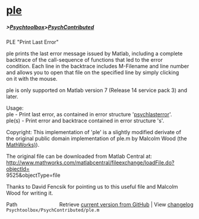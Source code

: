 # [ple](ple)
##### >[Psychtoolbox](Psychtoolbox)>[PsychContributed](PsychContributed)

PLE "Print Last Error"  
  
ple prints the last error message issued by Matlab, including a complete  
backtrace of the call-sequence of functions that led to the error  
condition. Each line in the backtrace includes M-Filename and line number  
and allows you to open that file on the specified line by simply clicking  
on it with the mouse.  
  
ple is only supported on Matlab version 7 (Release 14 service pack 3) and later.  
  
Usage:  
ple     - Print last error, as contained in error structure '[psychlasterror](psychlasterror)'.  
ple(s)  - Print error and backtrace contained in error structure 's'.  
  
Copyright: This implementation of 'ple' is a slightly modified derivate of  
the original public domain implementation of ple.m by Malcolm Wood (the [MathWorks)](MathWorks)).  
  
The original file can be downloaded from Matlab Central at:  
http://www.mathworks.com/matlabcentral/fileexchange/loadFile.do?objectId=  
9525&objectType=file  
  
Thanks to David Fencsik for pointing us to this useful file and Malcolm  
Wood for writing it.  
  




<div class="code_header" style="text-align:right;">
  <span style="float:left;">Path&nbsp;&nbsp;</span> <span class="counter">Retrieve <a href=
  "https://raw.github.com/Psychtoolbox-3/Psychtoolbox-3/beta/Psychtoolbox/PsychContributed/ple.m">current version from GitHub</a> | View <a href=
  "https://github.com/Psychtoolbox-3/Psychtoolbox-3/commits/beta/Psychtoolbox/PsychContributed/ple.m">changelog</a></span>
</div>
<div class="code">
  <code>Psychtoolbox/PsychContributed/ple.m</code>
</div>

